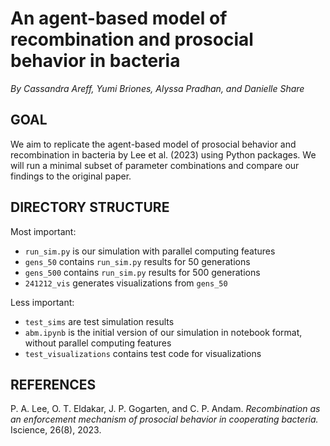 # An agent-based model of recombination and prosocial behavior in bacteria #
_By Cassandra Areff, Yumi Briones, Alyssa Pradhan, and Danielle Share_

## GOAL ##
We aim to replicate the agent-based model of prosocial behavior and recombination in bacteria by Lee et al. (2023) using Python packages. We will run a minimal subset of parameter combinations and
compare our findings to the original paper.

## DIRECTORY STRUCTURE ##

Most important:
* `run_sim.py` is our simulation with parallel computing features
* `gens_50` contains `run_sim.py` results for 50 generations
* `gens_500` contains `run_sim.py` results for 500 generations
* `241212_vis` generates visualizations from `gens_50`

Less important:
* `test_sims` are test simulation results
* `abm.ipynb` is the initial version of our simulation in notebook format, without parallel computing features
* `test_visualizations` contains test code for visualizations

## REFERENCES ##
P. A. Lee, O. T. Eldakar, J. P. Gogarten, and C. P. Andam. *Recombination as an enforcement
mechanism of prosocial behavior in cooperating bacteria.* Iscience, 26(8), 2023.
